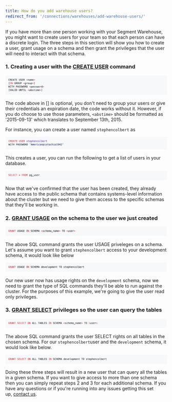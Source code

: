 ```yaml
---
title: How do you add warehouse users?
redirect_from: '/connections/warehouses/add-warehouse-users/'
---
```


If you have more than one person working with your Segment Warehouse, you might want to create users for your team so that each person can have a discrete login. The three steps in this section will show you how to create a user, grant usage on a schema and then grant the privileges that the user will need to interact with that schema.

### 1\. Creating a user with the [CREATE USER](http://docs.aws.amazon.com/redshift/latest/dg/r_CREATE_USER.html) command

![](images/asset_h5NYu2A6.png)

The code above in \[\] is optional, you don't need to group your users or give their credentials an expiration date, the code works without it. However, if you do choose to use those parameters, `<abstime>` should be formatted as '2015-09-13' which translates to September 13th, 2015.

For instance, you can create a user named `stephencolbert` as

![](images/asset_tCuF9cKv.png)

This creates a user, you can run the following to get a list of users in your database.

![](images/asset_mqIokcxg.png)

Now that we've confirmed that the user has been created, they already have access to the public schema that contains systems-level information about the cluster but we need to give them access to the specific schemas that they'll be working in.

### 2. [GRANT USAGE](http://docs.aws.amazon.com/redshift/latest/dg/r_GRANT.html) on the schema to the user we just created

![](images/asset_A9wjfpH7.png)

The above SQL command grants the user USAGE priveleges on a schema. Let's assume you want to grant `stephencolbert` access to your development schema, it would look like below

![](images/asset_lBjUYlwq.png)

Our new user now has usage rights on the `development` schema, now we need to grant the type of SQL commands they'll be able to run against the cluster. For the purposes of this example, we're going to give the user read only privileges.

### 3. [GRANT SELECT](http://docs.aws.amazon.com/redshift/latest/dg/r_GRANT.html) privileges so the user can query the tables

![](images/asset_g1XTzzbo.png)

The above SQL command grants the user SELECT rights on all tables in the chosen schema. For our `stephencolbert`user and the `development` schema, it would look like below.

![](images/asset_0NVxn6T3.png)

Doing these three steps will result in a new user that can query all the tables in a given schema. If you want to give access to more than one schema then you can simply repeat steps 2 and 3 for each additional schema. If you have any questions or if you're running into any issues getting this set up, [contact us](/contact).
